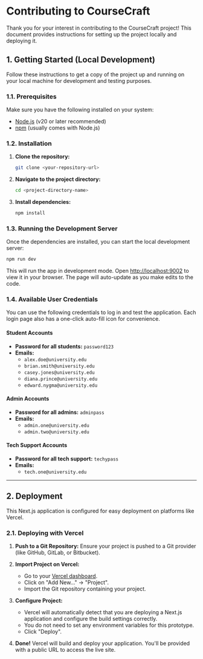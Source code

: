 # Contributing to CourseCraft

Thank you for your interest in contributing to the CourseCraft project! This document provides instructions for setting up the project locally and deploying it.

## 1. Getting Started (Local Development)

Follow these instructions to get a copy of the project up and running on your local machine for development and testing purposes.

### 1.1. Prerequisites

Make sure you have the following installed on your system:
- [Node.js](https://nodejs.org/) (v20 or later recommended)
- [npm](https://www.npmjs.com/) (usually comes with Node.js)

### 1.2. Installation

1.  **Clone the repository:**
    ```bash
    git clone <your-repository-url>
    ```

2.  **Navigate to the project directory:**
    ```bash
    cd <project-directory-name>
    ```

3.  **Install dependencies:**
    ```bash
    npm install
    ```

### 1.3. Running the Development Server

Once the dependencies are installed, you can start the local development server:

```bash
npm run dev
```

This will run the app in development mode. Open [http://localhost:9002](http://localhost:9002) to view it in your browser. The page will auto-update as you make edits to the code.

### 1.4. Available User Credentials

You can use the following credentials to log in and test the application. Each login page also has a one-click auto-fill icon for convenience.

#### Student Accounts
- **Password for all students:** `password123`
- **Emails:**
  - `alex.doe@university.edu`
  - `brian.smith@university.edu`
  - `casey.jones@university.edu`
  - `diana.prince@university.edu`
  - `edward.nygma@university.edu`

#### Admin Accounts
- **Password for all admins:** `adminpass`
- **Emails:**
  - `admin.one@university.edu`
  - `admin.two@university.edu`

#### Tech Support Accounts
- **Password for all tech support:** `techypass`
- **Emails:**
  - `tech.one@university.edu`

---

## 2. Deployment

This Next.js application is configured for easy deployment on platforms like Vercel.

### 2.1. Deploying with Vercel

1.  **Push to a Git Repository:**
    Ensure your project is pushed to a Git provider (like GitHub, GitLab, or Bitbucket).

2.  **Import Project on Vercel:**
    - Go to your [Vercel dashboard](https://vercel.com/dashboard).
    - Click on "Add New..." -> "Project".
    - Import the Git repository containing your project.

3.  **Configure Project:**
    - Vercel will automatically detect that you are deploying a Next.js application and configure the build settings correctly.
    - You do not need to set any environment variables for this prototype.
    - Click "Deploy".

4.  **Done!**
    Vercel will build and deploy your application. You'll be provided with a public URL to access the live site.
